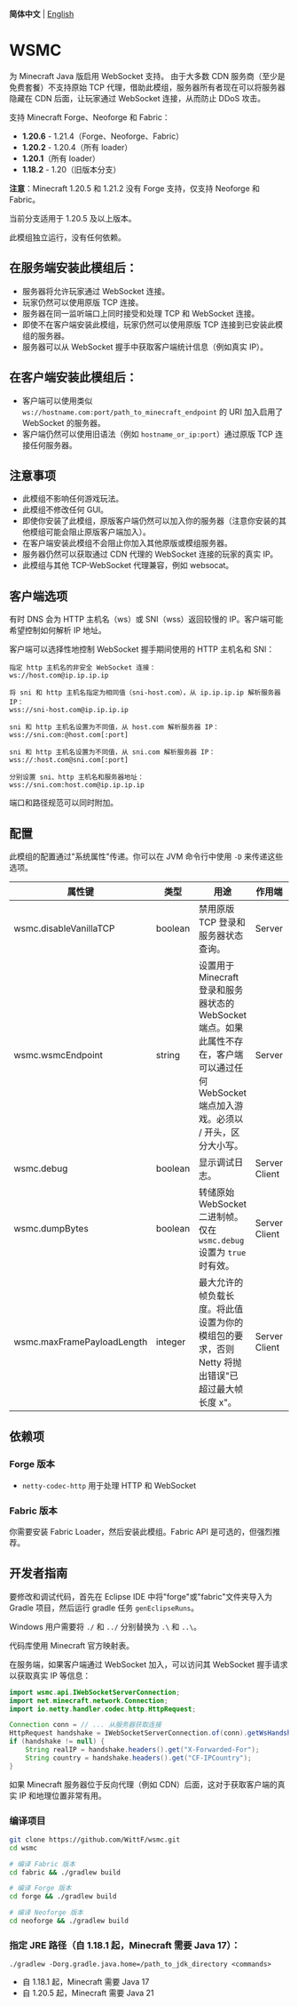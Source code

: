 **简体中文** | [English](README.en.md)

# WSMC
为 Minecraft Java 版启用 WebSocket 支持。
由于大多数 CDN 服务商（至少是免费套餐）不支持原始 TCP 代理，借助此模组，服务器所有者现在可以将服务器隐藏在 CDN 后面，让玩家通过 WebSocket 连接，从而防止 DDoS 攻击。

支持 Minecraft Forge、Neoforge 和 Fabric：
* **1.20.6** - 1.21.4（Forge、Neoforge、Fabric）
* **1.20.2** - 1.20.4（所有 loader）
* **1.20.1**（所有 loader）
* **1.18.2** - 1.20（旧版本分支）

**注意**：Minecraft 1.20.5 和 1.21.2 没有 Forge 支持，仅支持 Neoforge 和 Fabric。

当前分支适用于 1.20.5 及以上版本。

此模组独立运行，没有任何依赖。

## 在服务端安装此模组后：
* 服务器将允许玩家通过 WebSocket 连接。
* 玩家仍然可以使用原版 TCP 连接。
* 服务器在同一监听端口上同时接受和处理 TCP 和 WebSocket 连接。
* 即使不在客户端安装此模组，玩家仍然可以使用原版 TCP 连接到已安装此模组的服务器。
* 服务器可以从 WebSocket 握手中获取客户端统计信息（例如真实 IP）。

## 在客户端安装此模组后：
* 客户端可以使用类似 `ws://hostname.com:port/path_to_minecraft_endpoint` 的 URI 加入启用了 WebSocket 的服务器。
* 客户端仍然可以使用旧语法（例如 `hostname_or_ip:port`）通过原版 TCP 连接任何服务器。

## 注意事项
* 此模组不影响任何游戏玩法。
* 此模组不修改任何 GUI。
* 即使你安装了此模组，原版客户端仍然可以加入你的服务器（注意你安装的其他模组可能会阻止原版客户端加入）。
* 在客户端安装此模组不会阻止你加入其他原版或模组服务器。
* 服务器仍然可以获取通过 CDN 代理的 WebSocket 连接的玩家的真实 IP。
* 此模组与其他 TCP-WebSocket 代理兼容，例如 websocat。

## 客户端选项
有时 DNS 会为 HTTP 主机名（ws）或 SNI（wss）返回较慢的 IP。客户端可能希望控制如何解析 IP 地址。

客户端可以选择性地控制 WebSocket 握手期间使用的 HTTP 主机名和 SNI：
```
指定 http 主机名的非安全 WebSocket 连接：
ws://host.com@ip.ip.ip.ip

将 sni 和 http 主机名指定为相同值（sni-host.com），从 ip.ip.ip.ip 解析服务器 IP：
wss://sni-host.com@ip.ip.ip.ip

sni 和 http 主机名设置为不同值，从 host.com 解析服务器 IP：
wss://sni.com:@host.com[:port]

sni 和 http 主机名设置为不同值，从 sni.com 解析服务器 IP：
wss://:host.com@sni.com[:port]

分别设置 sni、http 主机名和服务器地址：
wss://sni.com:host.com@ip.ip.ip.ip
```

端口和路径规范可以同时附加。

## 配置
此模组的配置通过"系统属性"传递。你可以在 JVM 命令行中使用 `-D` 来传递这些选项。

| 属性键                       | 类型      | 用途                                                                                                            | 作用端         | 默认值    | 示例      |
|------------------------------|----------|----------------------------------------------------------------------------------------------------------------|---------------|---------|----------|
| wsmc.disableVanillaTCP       | boolean  | 禁用原版 TCP 登录和服务器状态查询。                                                                               | Server        | false   | true     |
| wsmc.wsmcEndpoint            | string   | 设置用于 Minecraft 登录和服务器状态的 WebSocket 端点。如果此属性不存在，客户端可以通过任何 WebSocket 端点加入游戏。必须以 / 开头，区分大小写。 | Server        | 未设置   | /mc      |
| wsmc.debug                   | boolean  | 显示调试日志。                                                                                                   | Server Client | false   | true     |
| wsmc.dumpBytes               | boolean  | 转储原始 WebSocket 二进制帧。仅在 `wsmc.debug` 设置为 `true` 时有效。                                              | Server Client | false   | true     |
| wsmc.maxFramePayloadLength   | integer  | 最大允许的帧负载长度。将此值设置为你的模组包的要求，否则 Netty 将抛出错误"已超过最大帧长度 x"。                           | Server Client | 65536   | 65536    |

## 依赖项
### Forge 版本
* `netty-codec-http` 用于处理 HTTP 和 WebSocket

### Fabric 版本
你需要安装 Fabric Loader，然后安装此模组。Fabric API 是可选的，但强烈推荐。

## 开发者指南
要修改和调试代码，首先在 Eclipse IDE 中将"forge"或"fabric"文件夹导入为 Gradle 项目，然后运行 gradle 任务 `genEclipseRuns`。

Windows 用户需要将 `./` 和 `../` 分别替换为 `.\` 和 `..\`。

代码库使用 Minecraft 官方映射表。

在服务端，如果客户端通过 WebSocket 加入，可以访问其 WebSocket 握手请求以获取真实 IP 等信息：

```java
import wsmc.api.IWebSocketServerConnection;
import net.minecraft.network.Connection;
import io.netty.handler.codec.http.HttpRequest;

Connection conn = // ... 从服务器获取连接
HttpRequest handshake = IWebSocketServerConnection.of(conn).getWsHandshakeRequest();
if (handshake != null) {
    String realIP = handshake.headers().get("X-Forwarded-For");
    String country = handshake.headers().get("CF-IPCountry");
}
```

如果 Minecraft 服务器位于反向代理（例如 CDN）后面，这对于获取客户端的真实 IP 和地理位置非常有用。

### 编译项目
```bash
git clone https://github.com/WittF/wsmc.git
cd wsmc

# 编译 Fabric 版本
cd fabric && ./gradlew build

# 编译 Forge 版本
cd forge && ./gradlew build

# 编译 Neoforge 版本
cd neoforge && ./gradlew build
```

### 指定 JRE 路径（自 1.18.1 起，Minecraft 需要 Java 17）：
```
./gradlew -Dorg.gradle.java.home=/path_to_jdk_directory <commands>
```
* 自 1.18.1 起，Minecraft 需要 Java 17
* 自 1.20.5 起，Minecraft 需要 Java 21
